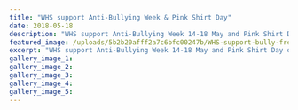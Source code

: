 ```yaml
---
title: "WHS support Anti-Bullying Week & Pink Shirt Day"
date: 2018-05-18
description: "WHS support Anti-Bullying Week 14-18 May and Pink Shirt Day on 18 May."
featured_image: /uploads/5b2b20afff2a7c6bfc00247b/WHS-support-bully-free--pink-shirt-poster.PNG
excerpt: "WHS support Anti-Bullying Week 14-18 May and Pink Shirt Day on 18 May."
gallery_image_1: 
gallery_image_2: 
gallery_image_3: 
gallery_image_4: 
gallery_image_5: 
---
```


